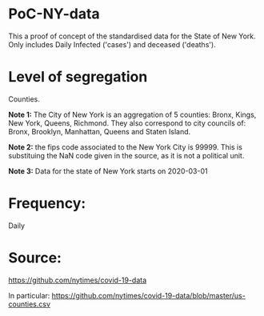 # PoC-NY-data
This a proof of concept of the standardised data for the State of New York. Only includes Daily Infected ('cases') and deceased ('deaths').

# Level of segregation

Counties.

**Note 1:** The City of New York is an aggregation of 5 counties: Bronx, Kings, New York, Queens, Richmond. They also correspond to city councils of: Bronx, Brooklyn, Manhattan, Queens and Staten Island.

**Note 2:** the fips code associated to the New York City is 99999. This is substituing the NaN code given in the source, as it is not a political unit.

**Note 3:** Data for the state of New York starts on 2020-03-01

# Frequency: 

Daily

# Source:

https://github.com/nytimes/covid-19-data

In particular:
https://github.com/nytimes/covid-19-data/blob/master/us-counties.csv
